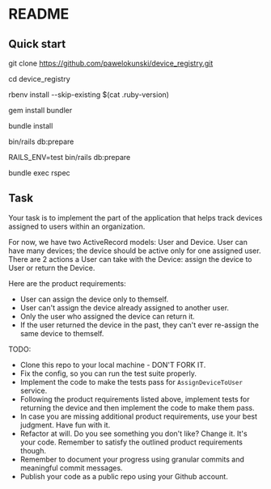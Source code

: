 # README
## Quick start
git clone https://github.com/pawelokunski/device_registry.git 

cd device_registry

rbenv install --skip-existing $(cat .ruby-version)

gem install bundler

bundle install

bin/rails db:prepare 

RAILS_ENV=test bin/rails db:prepare

bundle exec rspec            

## Task

Your task is to implement the part of the application that helps track devices assigned to users within an organization.

For now, we have two ActiveRecord models: User and Device.
User can have many devices; the device should be active only for one assigned user.
There are 2 actions a User can take with the Device: assign the device to User or return the Device.

Here are the product requirements:
- User can assign the device only to themself. 
- User can't assign the device already assigned to another user.
- Only the user who assigned the device can return it. 
- If the user returned the device in the past, they can't ever re-assign the same device to themself.


TODO:
 - Clone this repo to your local machine - DON'T FORK IT.
 - Fix the config, so you can run the test suite properly.
 - Implement the code to make the tests pass for `AssignDeviceToUser` service.
 - Following the product requirements listed above, implement tests for returning the device and then implement the code to make them pass.
 - In case you are missing additional product requirements, use your best judgment. Have fun with it.
 - Refactor at will. Do you see something you don't like? Change it. It's your code. Remember to satisfy the outlined product requirements though.
 - Remember to document your progress using granular commits and meaningful commit messages.
 - Publish your code as a public repo using your Github account.
